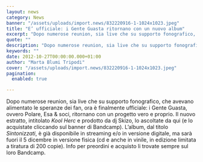```yaml
---
layout: news
category: News
banner: "/assets/uploads/import.news/832220916-1-1024x1023.jpeg"
title: "E’ ufficiale: i Gente Guasta ritornano con un nuovo album"
excerpt: "Dopo numerose reunion, sia live che su supporto fonografico, che avevano alimentato le speranze dei fan, ora è finalmente ufficiale: i Gente Guasta, ovvero Polare, Esa & soci, ritornano con un progetto vero e proprio. Il nuovo estratto, intitolato Kool Herc e prodotto da dj Skizo, lo ascoltate da qui (e lo acquistate cliccando sul [&hellip"
quote: ""
description: "Dopo numerose reunion, sia live che su supporto fonografico, che avevano alimentato le speranze dei fan, ora è finalmente ufficiale: i Gente Guasta, ovvero Polare, Esa & soci, ritornano con un progetto vero e proprio. Il nuovo estratto, intitolato Kool Herc e prodotto da dj Skizo, lo ascoltate da qui (e lo acquistate cliccando sul [&hellip"
keywords: ""
date: 2012-10-27T00:00:00.000+01:00
author: "Marta Blumi Tripodi"
cover: "/assets/uploads/import.news/832220916-1-1024x1023.jpeg"
pagination:
  enabled: true

---
```


Dopo numerose reunion, sia live che su supporto fonografico, che avevano alimentato le speranze dei fan, ora è finalmente ufficiale: i Gente Guasta, ovvero Polare, Esa & soci, ritornano con un progetto vero e proprio. Il nuovo estratto, intitolato _Kool Herc_ e prodotto da dj Skizo, lo ascoltate da qui (e lo acquistate cliccando sul banner di Bandcamp). L’album, dal titolo _Sintonizzati_, è già disponibile in streaming e/o in versione digitale, ma sarà fuori il 5 dicembre in versione fisica (cd e anche in vinile, in edizione limitata a tiratura di 200 copie). Info per preordini e acquisto li trovate sempre sul loro Bandcamp.  